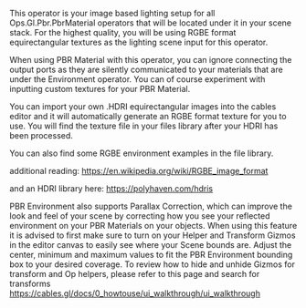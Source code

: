 This operator is your image based lighting setup for all Ops.Gl.Pbr.PbrMaterial operators that will be located under it in your scene stack. For the highest quality, you will be using RGBE format equirectangular textures as the lighting scene input for this operator.

When using PBR Material with this operator, you can ignore connecting the output ports as they are silently communicated to your materials that are under the Environment operator. You can of course experiment with inputting custom textures for your PBR Material.

You can import your own .HDRI equirectangular images into the cables editor and it will automatically generate an RGBE format texture for you to use. You will find the texture file in your files library after your HDRI has been processed.

You can also find some RGBE environment examples in the file library.

additional reading:
https://en.wikipedia.org/wiki/RGBE_image_format

and an HDRI library here:
https://polyhaven.com/hdris

PBR Environment also supports Parallax Correction, which can improve the look and feel of your scene by correcting how you see your reflected environment on your PBR Materials on your objects. When using this feature it is advised to first make sure to turn on your Helper and Transform Gizmos in the editor canvas to easily see where your Scene bounds are. Adjust the center, minimum and maximum values to fit the PBR Environment bounding box to your desired coverage.
To review how to hide and unhide Gizmos for transform and Op helpers, please refer to this page and search for transforms https://cables.gl/docs/0_howtouse/ui_walkthrough/ui_walkthrough
